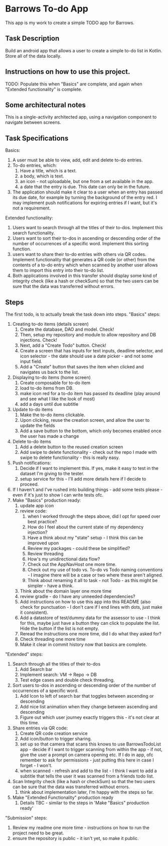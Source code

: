 # Barrows To-do App
This app is my work to create a simple TODO app for Barrows.

## Task Description
Build an android app that allows a user to create a simple to-do list in Kotlin.
Store all of the data locally.

## Instructions on how to use this project.
TODO: Populate this when "Basics" are complete, and again when "Extended functionality" is complete.

## Some architectural notes
This is a single-activity architected app, using a navigation component to navigate between screens.

## Task Specifications
Basics:
1. A user must be able to view, add, edit and delete to-do entries.
2. To-do entries, which:
   1. Have a title, which is a text.
   2. a body, which is text.
   3. an icon - not uploadable, but one from a set available in the app.
   4. a date that the entry is due. This date can only be in the future.
3. The application should make it clear to a user when an entry has passed its due date, for example by turning the background of the entry red.
I may implement push notifications for expiring entries if I want, but it's not a requirement.

Extended functionality:
1. Users want to search through all the titles of their to-dos. Implement this search functionality.
2. Users want to sort their to-dos in ascending or descending order of the number of occurrences of a specific word. Implement this sorting function.
3. users want to share their to-do entries with others via QR codes. Implement functionality that generates a QR code (or other) from the contents of a to-do entry which when scanned by another user allows them to import this entry into their to-do list.
4. Both applications involved in this transfer should display some kind of integrity check (like a hash or checkSum) so that the two users can be sure that the data was transferred without errors.

## Steps
The first todo, is to actually break the task down into steps.
"Basics" steps:
1. Creating to-do items (details screen)
   1. Create the database, DAO and model. Check!
   2. Then, setup my repository and module to allow repository and DB injections. Check!
   3. Next, add a "Create Todo" button. Check!
   4. Create a screen that has inputs for text inputs, deadline selector, and icon selector - the date should use a date picker - and not some input field.
   5. Add a "Create" button that saves the item when clicked and navigates us back to the list.
2. Displaying to-do items (home screen)
   1. Create composable for to-do item
   2. load to-do items from DB.
   3. make icon red for a to-do item has passed its deadline (play around and see what I like the look of most)
   4. add a days until due subtitle
3. Update to-do items
   1. Make the to-do items clickable.
   2. Upon clicking, reuse the creation screen, and allow the user to update the fields
   3. Add a save button to the bottom, which only becomes enabled once the user has made a change
4. Delete to-do items
   1. Add a delete button to the reused creation screen
   2. Add swipe to delete functionality - check out the repo I made with swipe to delete functionality - this is really easy.
5. Push notifications:
   1. Decide if I want to implement this. If yes, make it easy to test in the dataset I'm giving to the tester.
   2. setup service for this - I'll add more details here if I decide to proceed.
6. If I haven't and I've rushed into building things - add some tests please - even if it's just to show I can write tests ofc.
7. Make "Basics" production ready:
   1. update app icon
   2. review code:
      1. when I worked through the steps above, did I opt for speed over best practice?
      2. How do I feel about the current state of my dependency injection?
      3. Have a think about my "state" setup - I think this can be improved upon
      4. Review my packages - could these be simplified?
      5. Review threading
      6. How's my unidirectional data flow?
      7. Check out the AppNavHost one more time.
      8. Check out my use of todo vs. To-do vs Todo naming conventions - I imagine there will be a case or two where these aren't aligned.
      9. Think about renaming it all to task - not Todo - as this might be simpler - have a think.
   3. Think about the domain layer one more time
   4. review gradle - do I have any unneeded dependencies?
   5. Add instructions on how to use this app into this README (also check for punctuation - I don't care if I end lines with dots, just make it consistent). 
   6. Add a datastore of test/dummy data for the assessor to use - I think for this, maybe just have a button they can click to populate the list. Hide the button if the list is not empty.
   7. Reread the instructions one more time, did I do what they asked for?
   8. Check threading one more time
   9. Make it clear in commit history now that basics are complete.

"Extended" steps:
1. Search through all the titles of their to-dos
   1. Add Search bar
   2. Implement search: VM -> Repo -> DB
   3. Test edge cases and double check threading.
2. Sort users to-dos in ascending or descending order of the number of occurrences of a specific word.
   1. Add Icon to left of search bar that toggles between ascending or descending
   2. Add nice list animation when they change between ascending and descending
   3. Figure out which user journey exactly triggers this - it's not clear at this time.
3. Share entries via QR code: 
   1. Create QR code creation service
   2. Add icon/button to trigger sharing.
   3. set up so that camera that scans this knows to use BarrowsTodoList app - decide if I want to trigger scanning from within the app - if not, give the user a prompt on camera opening etc. If I do in app, ofc remember to ask for permissions - just putting this here in case I forget - I won't.
   4. when scanned - refresh and add to the list - I think I want to add a subtitle that tells the user it was scanned from a friends todo list.
4. Scan Integrity check (like a hash or checkSum) so that the two users can be sure that the data was transferred without errors.
   1. think about implementation later, I'm happy with the steps so far.
5. Make "Extended Functionality" production ready
   1. Details TBC - similar to the steps in 'Make "Basics" production ready'

"Submission" steps:
1. Review my readme one more time - instructions on how to run the project need to be great.
2. ensure the repository is public - it isn't yet, so make it public.